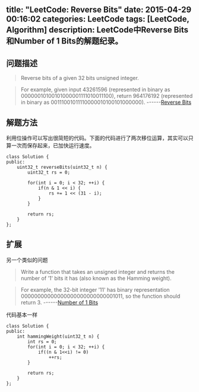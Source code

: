 title: "LeetCode: Reverse Bits"
date: 2015-04-29 00:16:02
categories: LeetCode
tags: [LeetCode, Algorithm]
description: LeetCode中Reverse Bits和Number of 1 Bits的解题纪录。
---

## 问题描述
> Reverse bits of a given 32 bits unsigned integer.

> For example, given input 43261596 (represented in binary as 00000010100101000001111010011100), return 964176192 (represented in binary as 00111001011110000010100101000000). 
> ------[Reverse Bits](https://leetcode.com/problems/reverse-bits/)

## 解题方法
利用位操作可以写出很简短的代码。下面的代码进行了两次移位运算，其实可以只算一次而保存起来，已加快运行速度。
```
class Solution {
public:
    uint32_t reverseBits(uint32_t n) {
        uint32_t rs = 0;

        for(int i = 0; i < 32; ++i) {
            if(n & 1 << i) {
                rs += 1 << (31 - i);
            }
        }

        return rs;
    }
};
```

## 扩展
另一个类似的问题

> Write a function that takes an unsigned integer and returns the number of ’1' bits it has (also known as the Hamming weight).

> For example, the 32-bit integer ’11' has binary representation 00000000000000000000000000001011, so the function should return 3.
> ------[Number of 1 Bits](https://leetcode.com/problems/number-of-1-bits/)

代码基本一样
```
class Solution {
public:
    int hammingWeight(uint32_t n) {
        int rs = 0;
        for(int i = 0; i < 32; ++i) {
        	if((n & 1<<i) != 0)
        		++rs;
        }

        return rs;
    }
};
```



